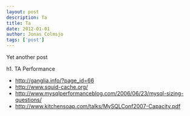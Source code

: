 ```yaml
---
layout: post
description: Ta
title: Ta
date: 2012-01-01
author: Jonas Colmsjo
tags: ['post']
---
```


Yet another post





h1. TA Performance



* http://ganglia.info/?page_id=66
* http://www.squid-cache.org/
* http://www.mysqlperformanceblog.com/2006/06/23/mysql-sizing-questions/
* http://www.kitchensoap.com/talks/MySQLConf2007-Capacity.pdf
